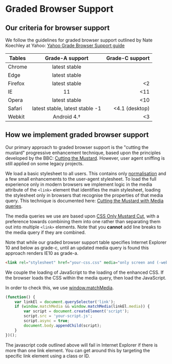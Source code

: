 # Graded Browser Support

## Our criteria for browser support

We follow the guidelines for graded browser support outlined by Nate Koechley at Yahoo:
[Yahoo Grade Browser Support guide](https://github.com/yui/yui3/wiki/Graded-Browser-Support)

| Tables        | Grade-A support                 | Grade-C support |
| ------------- |:-------------------------------:| ---------------:|
| Chrome        | latest stable                   |                 |
| Edge          | latest stable                   |                 |
| Firefox       | latest stable                   |              <2 |
| IE            | 11                              |             <11 |
| Opera         | latest stable                   |             <10 |
| Safari        | latest stable, latest stable -1 |  <4.1 (desktop) |
| Webkit        | Android 4.&#8224;               |              <3 |

## How we implement graded browser support

Our primary approach to graded browser support is the "cutting the mustard" progressive enhancement technique, based upon the principles developed by the BBC: [Cutting the Mustard](http://responsivenews.co.uk/post/18948466399/cutting-the-mustard).  However, user agent sniffing is still applied on some legacy projects.

We load a basic stylesheet to all users. This contains only [normalisation](https://necolas.github.io/normalize.css/) and a few small enhancements to the user-agent stylesheet.
To load the full experience only in modern browsers we implement logic in the media attribute of the `<link>` element that identifies the main stylesheet, loading the stylesheet only in browsers that recognise the properties of that media query.
This technique is documented here: [Cutting the Mustard with Media queries](https://www.sitepoint.com/cutting-the-mustard-with-css-media-queries/).

The media queries we use are based upon [CSS Only Mustard Cut](https://github.com/Fall-Back/CSS-Mustard-Cut), with a preference towards combining them into one rather than separating them out into multiple `<link>` elements.  Note that you **cannot** add line breaks to the media query if they are combined.

Note that while our graded browser support table specifies Internet Explorer 10 and below as grade-c, until an updated media query is found this approach renders IE10 as grade-a.

```html
<link rel="stylesheet" href="your-css.css" media="only screen and (-webkit-min-device-pixel-ratio:0) and (min-color-index:0), (-ms-high-contrast: none), only all and (min--moz-device-pixel-ratio:0) and (min-resolution: 3e1dpcm)">
```

We couple the loading of JavaScript to the loading of the enhanced CSS.
If the browser loads the CSS within the media query, then load the JavaScript.

In order to check this, we use [window.matchMedia](https://developer.mozilla.org/en/docs/Web/API/Window/matchMedia).

```javascript
(function() {
    var linkEl = document.querySelector('link');
    if (window.matchMedia && window.matchMedia(linkEl.media)) {
        var script = document.createElement('script');
        script.src = 'your-script.js';
        script.async = true;
        document.body.appendChild(script);
    }
})();
```

The javascript code outlined above will fail in Internet Explorer if there is more than one link element. You can get around this by targeting the specific link element using a class or ID.
